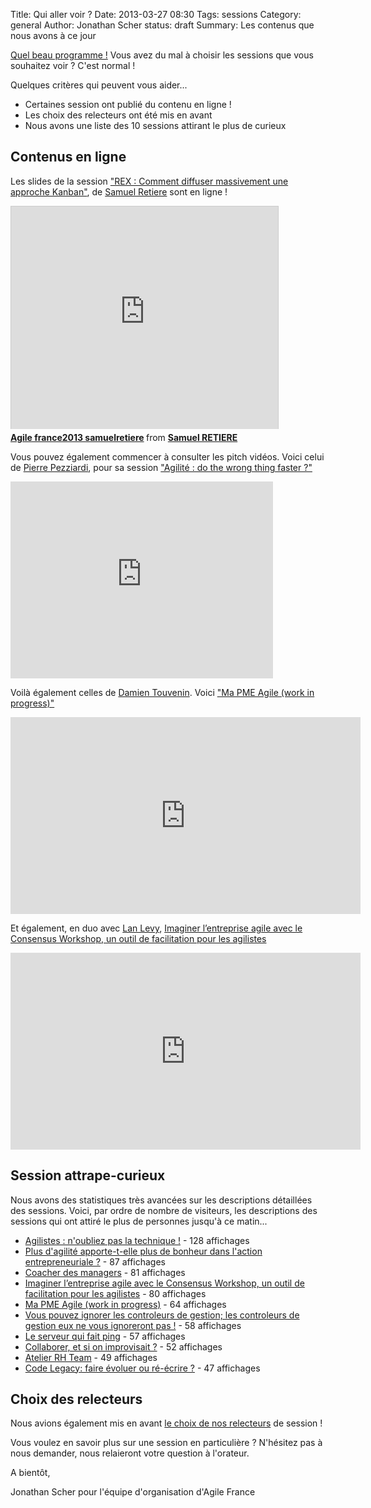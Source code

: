 Title: Qui aller voir ?
Date: 2013-03-27 08:30
Tags: sessions
Category: general
Author: Jonathan Scher
status: draft
Summary: Les contenus que nous avons à ce jour

<a href="http://www.conference-agile.fr/static/programme/programme-agile-france-2013-draft-3.pdf">Quel beau programme !</a> Vous avez du mal à choisir les sessions que vous souhaitez voir ? C'est normal !

Quelques critères qui peuvent vous aider...
- Certaines session ont publié du contenu en ligne !
- Les choix des relecteurs ont été mis en avant
- Nous avons une liste des 10 sessions attirant le plus de curieux

<h2>Contenus en ligne</h2>

Les slides de la session <a href="http://www.conference-agile.fr/sessions/rex-comment-diffuser-massivement-une-approche-kanban.html">"REX : Comment diffuser massivement une approche Kanban"</a>, de <a href="http://www.conference-agile.fr/bios/samuel-retiere.html">Samuel Retiere</a> sont en ligne !

<iframe src="http://www.slideshare.net/slideshow/embed_code/20426286" width="427" height="356" frameborder="0" marginwidth="0" marginheight="0" scrolling="no" style="border:1px solid #CCC;border-width:1px 1px 0;margin-bottom:5px" allowfullscreen webkitallowfullscreen mozallowfullscreen> </iframe> <div style="margin-bottom:5px"> <strong> <a href="http://www.slideshare.net/SamuelRETIERE/agile-france2013-samuelretiere" title="Agile france2013 samuelretiere" target="_blank">Agile france2013 samuelretiere</a> </strong> from <strong><a href="http://www.slideshare.net/SamuelRETIERE" target="_blank">Samuel RETIERE</a></strong> </div>

Vous pouvez également commencer à consulter les pitch vidéos. Voici celui de <a href="http://www.conference-agile.fr/bios/pierre-pezziardi.html">Pierre Pezziardi</a>, pour sa session <a href="http://www.conference-agile.fr/sessions/agilite-do-the-wrong-thing-faster.html">"Agilité : do the wrong thing faster ?"</a>

<iframe width="420" height="315" src="http://www.youtube.com/embed/nDLjplZ_0yw" frameborder="0" allowfullscreen></iframe>

Voilà également celles de <a href="http://www.conference-agile.fr/bios/damien-thouvenin.html">Damien Touvenin</a>. Voici <a href="http://www.conference-agile.fr/sessions/ma-pme-agile-work-in-progress.html">"Ma PME Agile (work in progress)"</a>

<iframe width="560" height="315" src="http://www.youtube.com/embed/cmwfUnFmSW4" frameborder="0" allowfullscreen></iframe>

Et également, en duo avec <a href="http://www.conference-agile.fr/bios/lan-levy.html">Lan Levy</a>, <a href="http://www.conference-agile.fr/sessions/imaginer-lentreprise-agile-avec-le-consensus-workshop-un-outil-de-facilitation-pour-les-agilistes.html">Imaginer l’entreprise agile avec le Consensus Workshop, un outil de facilitation pour les agilistes</a>

<iframe width="560" height="315" src="http://www.youtube.com/embed/4PGR1sKc4rg" frameborder="0" allowfullscreen></iframe>

<h2>Session attrape-curieux</h2>
Nous avons des statistiques très avancées sur les descriptions détaillées des sessions. Voici, par ordre de nombre de visiteurs, les descriptions des sessions qui ont attiré le plus de personnes jusqu'à ce matin...

- <a href="/sessions/agilistes-noubliez-pas-la-technique.html">Agilistes : n'oubliez pas la technique !</a> - 128 affichages
- <a href="/sessions/plus-dagilite-apporte-t-elle-plus-de-bonheur-dans-laction-entrepreneuriale.html">Plus d'agilité apporte-t-elle plus de bonheur dans l'action entrepreneuriale ?</a> - 87 affichages
- <a href="/sessions/coacher-des-managers.html">Coacher des managers</a> - 81 affichages
- <a href="/sessions/imaginer-lentreprise-agile-avec-le-consensus-workshop-un-outil-de-facilitation-pour-les-agilistes.html">Imaginer l’entreprise agile avec le Consensus Workshop, un outil de facilitation pour les agilistes</a> - 80 affichages
- <a href="/sessions/ma-pme-agile-work-in-progress.html">Ma PME Agile (work in progress)</a> - 64 affichages
- <a href="/sessions/vous-pouvez-ignorer-les-controleurs-de-gestion-les-controleurs-de-gestion-eux-ne-vous-ignoreront-pas.html">Vous pouvez ignorer les controleurs de gestion; les controleurs de gestion eux ne vous ignoreront pas !</a> - 58 affichages
- <a href="/sessions/le-serveur-qui-fait-ping.html">Le serveur qui fait ping</a> - 57 affichages
- <a href="/sessions/collaborer-et-si-on-improvisait.html">Collaborer, et si on improvisait ?</a> - 52 affichages
- <a href="/sessions/atelier-rh-team.html">Atelier RH Team</a> - 49 affichages
- <a href="/sessions/code-legacy-faire-evoluer-ou-re-ecrire.html">Code Legacy: faire évoluer ou ré-écrire ?</a> - 47 affichages

<h2>Choix des relecteurs</h2>

Nous avions également mis en avant <a href="http://www.conference-agile.fr/nos-favoris.htm">le choix de nos relecteurs</a> de session !

Vous voulez en savoir plus sur une session en particulière ? N'hésitez pas à nous demander, nous relaieront votre question à l'orateur.

A bientôt,

Jonathan Scher pour l'équipe d'organisation d'Agile France
